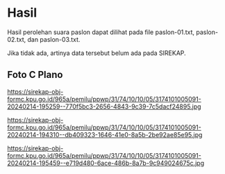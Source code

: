 # Hasil

Hasil perolehan suara paslon dapat dilihat pada file paslon-01.txt, paslon-02.txt, dan paslon-03.txt.

Jika tidak ada, artinya data tersebut belum ada pada SIREKAP.

## Foto C Plano

https://sirekap-obj-formc.kpu.go.id/965a/pemilu/ppwp/31/74/10/10/05/3174101005091-20240214-195259--770f5bc3-2656-4843-9c39-7c5dacf24895.jpg

https://sirekap-obj-formc.kpu.go.id/965a/pemilu/ppwp/31/74/10/10/05/3174101005091-20240214-194310--db409323-1646-41e0-8a5b-2be92ae85e95.jpg

https://sirekap-obj-formc.kpu.go.id/965a/pemilu/ppwp/31/74/10/10/05/3174101005091-20240214-195459--e719d480-6ace-486b-8a7b-9c949024675c.jpg
